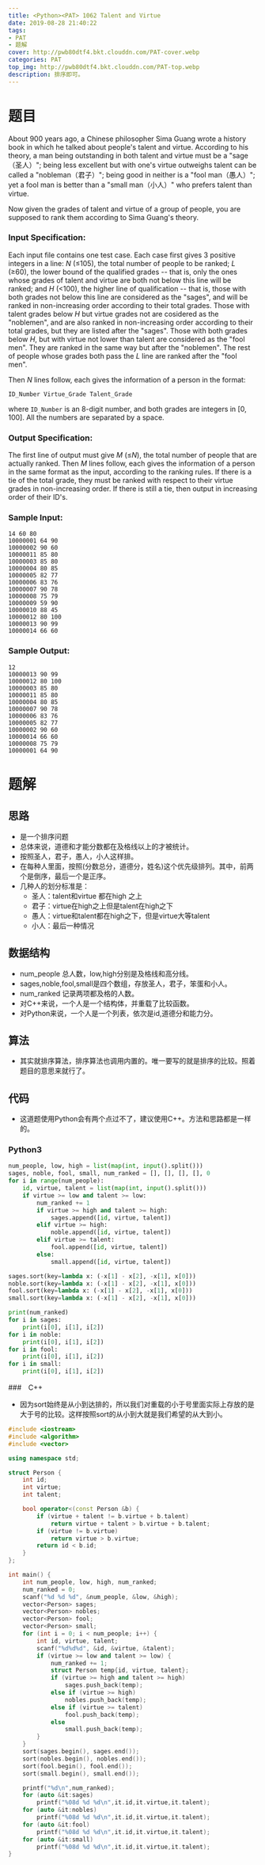 ```yaml
---
title: <Python><PAT> 1062 Talent and Virtue
date: 2019-08-28 21:40:22
tags: 
- PAT
- 题解
cover: http://pwb80dtf4.bkt.clouddn.com/PAT-cover.webp
categories: PAT
top_img: http://pwb80dtf4.bkt.clouddn.com/PAT-top.webp
description: 排序即可。
---
```


# 题目

About 900 years ago, a Chinese philosopher Sima Guang wrote a history book in which he talked about people's talent and virtue. According to his theory, a man being outstanding in both talent and virtue must be a "sage（圣人）"; being less excellent but with one's virtue outweighs talent can be called a "nobleman（君子）"; being good in neither is a "fool man（愚人）"; yet a fool man is better than a "small man（小人）" who prefers talent than virtue.

Now given the grades of talent and virtue of a group of people, you are supposed to rank them according to Sima Guang's theory.

### Input Specification:

Each input file contains one test case. Each case first gives 3 positive integers in a line: *N* (≤105), the total number of people to be ranked; *L* (≥60), the lower bound of the qualified grades -- that is, only the ones whose grades of talent and virtue are both not below this line will be ranked; and *H* (<100), the higher line of qualification -- that is, those with both grades not below this line are considered as the "sages", and will be ranked in non-increasing order according to their total grades. Those with talent grades below *H* but virtue grades not are cosidered as the "noblemen", and are also ranked in non-increasing order according to their total grades, but they are listed after the "sages". Those with both grades below *H*, but with virtue not lower than talent are considered as the "fool men". They are ranked in the same way but after the "noblemen". The rest of people whose grades both pass the *L* line are ranked after the "fool men".

Then *N* lines follow, each gives the information of a person in the format:

```
ID_Number Virtue_Grade Talent_Grade
```

where `ID_Number` is an 8-digit number, and both grades are integers in [0, 100]. All the numbers are separated by a space.

### Output Specification:

The first line of output must give *M* (≤*N*), the total number of people that are actually ranked. Then *M* lines follow, each gives the information of a person in the same format as the input, according to the ranking rules. If there is a tie of the total grade, they must be ranked with respect to their virtue grades in non-increasing order. If there is still a tie, then output in increasing order of their ID's.

### Sample Input:

```in
14 60 80
10000001 64 90
10000002 90 60
10000011 85 80
10000003 85 80
10000004 80 85
10000005 82 77
10000006 83 76
10000007 90 78
10000008 75 79
10000009 59 90
10000010 88 45
10000012 80 100
10000013 90 99
10000014 66 60
```

### Sample Output:

```out
12
10000013 90 99
10000012 80 100
10000003 85 80
10000011 85 80
10000004 80 85
10000007 90 78
10000006 83 76
10000005 82 77
10000002 90 60
10000014 66 60
10000008 75 79
10000001 64 90
```

# 题解

## 思路

+ 是一个排序问题
+ 总体来说，道德和才能分数都在及格线以上的才被统计。
+ 按照圣人，君子，愚人，小人这样排。
+ 在每种人里面，按照(分数总分，道德分，姓名)这个优先级排列。其中，前两个是倒序，最后一个是正序。
+ 几种人的划分标准是：
  + 圣人：talent和virtue 都在high 之上
  + 君子：virtue在high之上但是talent在high之下
  + 愚人：virtue和talent都在high之下，但是virtue大等talent
  + 小人：最后一种情况

## 数据结构

+ num_people 总人数，low,high分别是及格线和高分线。
+ sages,noble,fool,small是四个数组，存放圣人，君子，笨蛋和小人。
+ num_ranked 记录两项都及格的人数。
+ 对C++来说，一个人是一个结构体，并重载了比较函数。
+ 对Python来说，一个人是一个列表，依次是id,道德分和能力分。

## 算法

+ 其实就排序算法，排序算法也调用内置的。唯一要写的就是排序的比较。照着题目的意思来就行了。

## 代码

+ 这道题使用Python会有两个点过不了，建议使用C++。方法和思路都是一样的。

### Python3

```python
num_people, low, high = list(map(int, input().split()))
sages, noble, fool, small, num_ranked = [], [], [], [], 0
for i in range(num_people):
    id, virtue, talent = list(map(int, input().split()))
    if virtue >= low and talent >= low:
        num_ranked += 1
        if virtue >= high and talent >= high:
            sages.append([id, virtue, talent])
        elif virtue >= high:
            noble.append([id, virtue, talent])
        elif virtue >= talent:
            fool.append([id, virtue, talent])
        else:
            small.append([id, virtue, talent])

sages.sort(key=lambda x: (-x[1] - x[2], -x[1], x[0]))
noble.sort(key=lambda x: (-x[1] - x[2], -x[1], x[0]))
fool.sort(key=lambda x: (-x[1] - x[2], -x[1], x[0]))
small.sort(key=lambda x: (-x[1] - x[2], -x[1], x[0]))

print(num_ranked)
for i in sages:
    print(i[0], i[1], i[2])
for i in noble:
    print(i[0], i[1], i[2])
for i in fool:
    print(i[0], i[1], i[2])
for i in small:
    print(i[0], i[1], i[2])

```

###　C++

+ 因为sort始终是从小到达排的，所以我们对重载的小于号里面实际上存放的是大于号的比较。这样按照sort的从小到大就是我们希望的从大到小。

```c++
#include <iostream>
#include <algorithm>
#include <vector>

using namespace std;

struct Person {
    int id;
    int virtue;
    int talent;

    bool operator<(const Person &b) {
        if (virtue + talent != b.virtue + b.talent)
            return virtue + talent > b.virtue + b.talent;
        if (virtue != b.virtue)
            return virtue > b.virtue;
        return id < b.id;
    }
};

int main() {
    int num_people, low, high, num_ranked;
    num_ranked = 0;
    scanf("%d %d %d", &num_people, &low, &high);
    vector<Person> sages;
    vector<Person> nobles;
    vector<Person> fool;
    vector<Person> small;
    for (int i = 0; i < num_people; i++) {
        int id, virtue, talent;
        scanf("%d%d%d", &id, &virtue, &talent);
        if (virtue >= low and talent >= low) {
            num_ranked += 1;
            struct Person temp{id, virtue, talent};
            if (virtue >= high and talent >= high)
                sages.push_back(temp);
            else if (virtue >= high)
                nobles.push_back(temp);
            else if (virtue >= talent)
                fool.push_back(temp);
            else
                small.push_back(temp);
        }
    }
    sort(sages.begin(), sages.end());
    sort(nobles.begin(), nobles.end());
    sort(fool.begin(), fool.end());
    sort(small.begin(), small.end());

    printf("%d\n",num_ranked);
    for (auto &it:sages)
        printf("%08d %d %d\n",it.id,it.virtue,it.talent);
    for (auto &it:nobles)
        printf("%08d %d %d\n",it.id,it.virtue,it.talent);
    for (auto &it:fool)
        printf("%08d %d %d\n",it.id,it.virtue,it.talent);
    for (auto &it:small)
        printf("%08d %d %d\n",it.id,it.virtue,it.talent);
}
```

